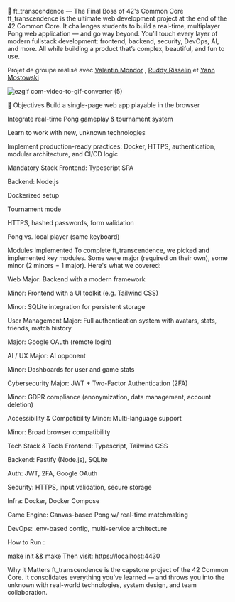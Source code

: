 🚀 ft_transcendence — The Final Boss of 42's Common Core
ft_transcendence is the ultimate web development project at the end of the 42 Common Core. It challenges students to build a real-time, multiplayer Pong web application — and go way beyond.
You’ll touch every layer of modern fullstack development: frontend, backend, security, DevOps, AI, and more. All while building a product that’s complex, beautiful, and fun to use.

Projet de groupe réalisé avec [Valentin Mondor](https://github.com/vmondor) , [Ruddy Risselin](https://github.com/RuddyRisselin) et [Yann Mostowski](https://github.com/ymostows)

![ezgif com-video-to-gif-converter (5)](https://github.com/user-attachments/assets/74b4fcc7-74ac-4edf-acce-44be3f281b41)

🎯 Objectives
Build a single-page web app playable in the browser

Integrate real-time Pong gameplay & tournament system

Learn to work with new, unknown technologies

Implement production-ready practices: Docker, HTTPS, authentication, modular architecture, and CI/CD logic

Mandatory Stack
 Frontend: Typescript SPA

 Backend: Node.js

 Dockerized setup

 Tournament mode

 HTTPS, hashed passwords, form validation

 Pong vs. local player (same keyboard)

Modules Implemented
  To complete ft_transcendence, we picked and implemented key modules. Some were major (required on their own), some minor (2 minors = 1 major).
  Here's what we covered:

Web
  Major: Backend with a modern framework

  Minor: Frontend with a UI toolkit (e.g. Tailwind CSS)

  Minor: SQLite integration for persistent storage
 
User Management
  Major: Full authentication system with avatars, stats, friends, match history

  Major: Google OAuth (remote login)

AI / UX
  Major: AI opponent

  Minor: Dashboards for user and game stats

Cybersecurity
  Major: JWT + Two-Factor Authentication (2FA)

  Minor: GDPR compliance (anonymization, data management, account deletion)

Accessibility & Compatibility
  Minor: Multi-language support

  Minor: Broad browser compatibility

Tech Stack & Tools
  Frontend: Typescript, Tailwind CSS

  Backend: Fastify (Node.js), SQLite

  Auth: JWT, 2FA, Google OAuth

  Security: HTTPS, input validation, secure storage

  Infra: Docker, Docker Compose

  Game Engine: Canvas-based Pong w/ real-time matchmaking

DevOps: .env-based config, multi-service architecture

How to Run :

make init && make
Then visit: https://localhost:4430

Why it Matters
  ft_transcendence is the capstone project of the 42 Common Core.
  It consolidates everything you’ve learned — and throws you into the unknown with real-world technologies, system design, and team collaboration.
